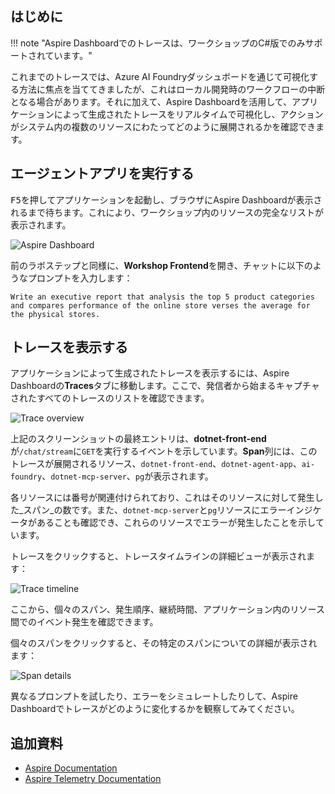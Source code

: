 ## はじめに

!!! note "Aspire Dashboardでのトレースは、ワークショップのC#版でのみサポートされています。"

これまでのトレースでは、Azure AI Foundryダッシュボードを通じて可視化する方法に焦点を当ててきましたが、これはローカル開発時のワークフローの中断となる場合があります。それに加えて、Aspire Dashboardを活用して、アプリケーションによって生成されたトレースをリアルタイムで可視化し、アクションがシステム内の複数のリソースにわたってどのように展開されるかを確認できます。

## エージェントアプリを実行する

<kbd>F5</kbd>を押してアプリケーションを起動し、ブラウザにAspire Dashboardが表示されるまで待ちます。これにより、ワークショップ内のリソースの完全なリストが表示されます。

![Aspire Dashboard](../media/lab-7-dashboard.png)

前のラボステップと同様に、**Workshop Frontend**を開き、チャットに以下のようなプロンプトを入力します：

```plaintext
Write an executive report that analysis the top 5 product categories and compares performance of the online store verses the average for the physical stores.
```

## トレースを表示する

アプリケーションによって生成されたトレースを表示するには、Aspire Dashboardの**Traces**タブに移動します。ここで、発信者から始まるキャプチャされたすべてのトレースのリストを確認できます。

![Trace overview](../media/lab-7-trace-overview.png)

上記のスクリーンショットの最終エントリは、**dotnet-front-end**が`/chat/stream`に`GET`を実行するイベントを示しています。**Span**列には、このトレースが展開されるリソース、`dotnet-front-end`、`dotnet-agent-app`、`ai-foundry`、`dotnet-mcp-server`、`pg`が表示されます。

各リソースには番号が関連付けられており、これはそのリソースに対して発生した_スパン_の数です。また、`dotnet-mcp-server`と`pg`リソースにエラーインジケータがあることも確認でき、これらのリソースでエラーが発生したことを示しています。

トレースをクリックすると、トレースタイムラインの詳細ビューが表示されます：

![Trace timeline](../media/lab-7-trace-timeline.png)

ここから、個々のスパン、発生順序、継続時間、アプリケーション内のリソース間でのイベント発生を確認できます。

個々のスパンをクリックすると、その特定のスパンについての詳細が表示されます：

![Span details](../media/lab-7-span-details.png)

異なるプロンプトを試したり、エラーをシミュレートしたりして、Aspire Dashboardでトレースがどのように変化するかを観察してみてください。

## 追加資料

- [Aspire Documentation](https://aka.ms/aspire-docs)
- [Aspire Telemetry Documentation](https://learn.microsoft.com/dotnet/aspire/fundamentals/telemetry)
